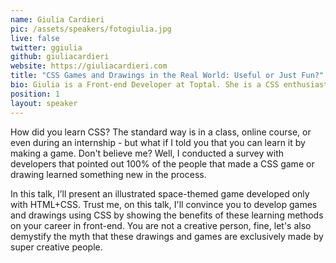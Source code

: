 ```yaml
---
name: Giulia Cardieri
pic: /assets/speakers/fotogiulia.jpg
live: false
twitter: ggiulia
github: giuliacardieri
website: https://giuliacardieri.com
title: "CSS Games and Drawings in the Real World: Useful or Just Fun?"
bio: Giulia is a Front-end Developer at Toptal. She is a CSS enthusiast that enjoys developing small and fun projects that assist in learning new technologies (like her dinosaur that speaks a mysterious language). She enjoys joining initiatives to make the technology field more welcoming to women, such as joining the organization team of Rails Girls Sorocaba.
position: 1
layout: speaker
---
```


How did you learn CSS? The standard way is in a class, online course, or even during an internship - but what if I told you that you can learn it by making a game. Don't believe me? Well, I conducted a survey with developers that pointed out 100% of the people that made a CSS game or drawing learned something new in the process.

In this talk, I’ll present an illustrated space-themed game developed only with HTML+CSS. Trust me, on this talk, I'll convince you to develop games and drawings using CSS by showing the benefits of these learning methods on your career in front-end. You are not a creative person, fine, let's also demystify the myth that these drawings and games are exclusively made by super creative people.
